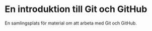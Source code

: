 # En introduktion till Git och GitHub

En samlingsplats för material om att arbeta med Git och GitHub.
